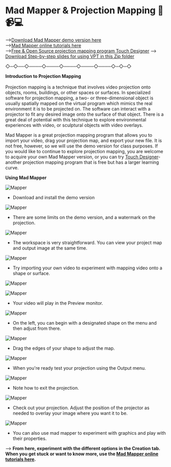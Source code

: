 # Mad Mapper & Projection Mapping 🎥📹💻
-->[Download Mad Mapper demo version here](https://madmapper.com/)
<br>
-->[Mad Mapper online tutorials here](https://madmapper.com/tutorials)
<br>
-->[Free & Open Source projection mapping program Touch Designer](https://www.derivative.ca/)
--> [Download Step-by-step slides for using VPT in this Zip folder](VPT8_TutorialSlides.zip)

 ◇─◇──◇────◇────◇────◇────◇────◇─◇─◇
<br>

**Introduction to Projection Mapping**
<br>
<br>
Projection mapping is a technique that involves video projection onto objects, rooms, buildings, or other spaces or surfaces. In specialized software for projection mapping, a two- or three-dimensional object is usually spatially mapped on the virtual program which mimics the real environment it is to be projected on. The software can interact with a projector to fit any desired image onto the surface of that object. There is a great deal of potential with this technique to explore environmental experiences with video, or sculptural objects with video overlays.

Mad Mapper is a great projection mapping program that allows you to import your video, drag your projection map, and export your new file. It is not free, however, so we will use the demo version for class purposes. If you would like to continue to explore projection mapping, you are welcome to acquire your own Mad Mapper version, or you can try [Touch Designer](https://www.derivative.ca/)- another projection mapping program that is free but has a larger learning curve.

**Using Mad Mapper**

![Mapper](images/mapper_1.png)
* Download and install the demo version

![Mapper](images/mapper_2.png)
* There are some limits on the demo version, and a watermark on the projection.

![Mapper](images/mapper_3.png)
* The workspace is very straightforward. You can view your project map and output image at the same time.  

![Mapper](images/mapper_4.png)
* Try importing your own video to experiment with mapping video onto a shape or surface.

![Mapper](images/mapper_5.png)

![Mapper](images/mapper_6.png)
*  Your video will play in the Preview monitor.

![Mapper](images/mapper_7.png)
* On the left, you can begin with a designated shape on the menu and then adjust from there.

![Mapper](images/mapper_8.png)
* Drag the edges of your shape to adjust the map.

![Mapper](images/mapper_9.png)
* When you're ready test your projection using the Output menu.

![Mapper](images/mapper_10.png)
* Note how to exit the projection.

![Mapper](images/mapper_11.png)
* Check out your projection. Adjust the position of the projector as needed to overlay your image where you want it to be.

![Mapper](images/mapper_12.png)
* You can also use mad mapper to experiment with graphics and play with their properties.

--> **From here, experiment with the different options in the Creation tab. When you get stuck or want to know more, use the [Mad Mapper online tutorials here](https://madmapper.com/tutorials).**
